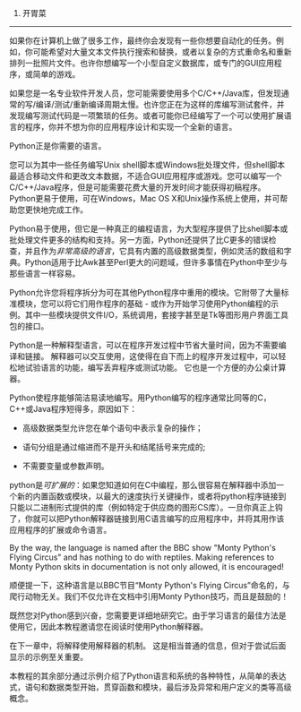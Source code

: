 1. 开胃菜
*************************

如果你在计算机上做了很多工作，最终你会发现有一些你想要自动化的任务。例如，你可能希望对大量文本文件执行搜索和替换，或者以复杂的方式重命名和重新排列一批照片文件。也许你想编写一个小型自定义数据库，或专门的GUI应用程序，或简单的游戏。

如果您是一名专业软件开发人员，您可能需要使用多个C/C++/Java库，但发现通常的写/编译/测试/重新编译周期太慢。也许您正在为这样的库编写测试套件，并发现编写测试代码是一项繁琐的任务。或者可能你已经编写了一个可以使用扩展语言的程序，你并不想为你的应用程序设计和实现一个全新的语言。

Python正是你需要的语言。

您可以为其中一些任务编写Unix shell脚本或Windows批处理文件，但shell脚本最适合移动文件和更改文本数据，不适合GUI应用程序或游戏。您可以编写一个C/C++/Java程序，但是可能需要花费大量的开发时间才能获得初稿程序。Python更易于使用，可在Windows，Mac OS X和Unix操作系统上使用，并可帮助您更快地完成工作。

Python易于使用，但它是一种真正的编程语言，为大型程序提供了比shell脚本或批处理文件更多的结构和支持。另一方面，Python还提供了比C更多的错误检查，并且作为*非常高级的语言*，它具有内置的高级数据类型，例如灵活的数组和字典。Python适用于比Awk甚至Perl更大的问题域，但许多事情在Python中至少与那些语言一样容易。

Python允许您将程序拆分为可在其他Python程序中重用的模块。它附带了大量标准模块，您可以将它们用作程序的基础 - 或作为开始学习使用Python编程的示例。其中一些模块提供文件I/O，系统调用，套接字甚至是Tk等图形用户界面工具包的接口。

Python是一种解释型语言，可以在程序开发过程中节省大量时间，因为不需要编译和链接。 解释器可以交互使用，这使得在自下而上的程序开发过程中，可以轻松地试验语言的功能，编写丢弃程序或测试功能。 它也是一个方便的办公桌计算器。

Python使程序能够简洁易读地编写。用Python编写的程序通常比同等的C，C++或Java程序短得多，原因如下：

* 高级数据类型允许您在单个语句中表示复杂的操作；

* 语句分组是通过缩进而不是开头和结尾括号来完成的;

* 不需要变量或参数声明。
 
python是*可扩展的*：如果您知道如何在C中编程，那么很容易在解释器中添加一个新的内置函数或模块，以最大的速度执行关键操作，或者将python程序链接到只能以二进制形式提供的库（例如特定于供应商的图形CS库）。一旦你真正上钩了，你就可以把Python解释器链接到用C语言编写的应用程序中，并将其用作该应用程序的扩展或命令语言。

By the way, the language is named after the BBC show "Monty Python's Flying Circus" and has nothing to do with reptiles. Making references to Monty Python skits in documentation is not only allowed, it is encouraged!

顺便提一下，这种语言是以BBC节目“Monty Python's Flying Circus”命名的，与爬行动物无关。我们不仅允许在文档中引用Monty Python技巧，而且是鼓励的！ 

既然您对Python感到兴奋，您需要更详细地研究它。由于学习语言的最佳方法是使用它，因此本教程邀请您在阅读时使用Python解释器。

在下一章中，将解释使用解释器的机制。 这是相当普通的信息，但对于尝试后面显示的示例至关重要。

本教程的其余部分通过示例介绍了Python语言和系统的各种特性，从简单的表达式，语句和数据类型开始，贯穿函数和模块，最后涉及异常和用户定义的类等高级概念。